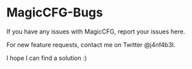 # MagicCFG-Bugs

If you have any issues with MagicCFG, report your issues here.

For new feature requests, contact me on Twitter @j4nf4b3l.

I hope I can find a solution :)
